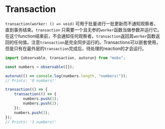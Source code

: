 # Transaction

`transaction(worker: () => void)` 可用于批量进行一批更新而不通知观察者，直到事务结束。`transaction` 只需要一个且无参的`worker`函数当做参数并运行它。在这个function结束前，不会通知任何观察者。`transaction`返回其`worker`函数返回的任何值。注意`transaction`是完全同步运行的。Transactions可以嵌套使用，但是只有在最外层的`transaction`完成后，待处理的reaction的才会运行。

```javascript
import {observable, transaction, autorun} from "mobx";

const numbers = observable([]);

autorun(() => console.log(numbers.length, "numbers!"));
// Prints: '0 numbers!'

transaction(() => {
	transaction(() => {
		numbers.push(1);
		numbers.push(2);
	});
	numbers.push(3);
});
// Prints: '3 numbers!'
```